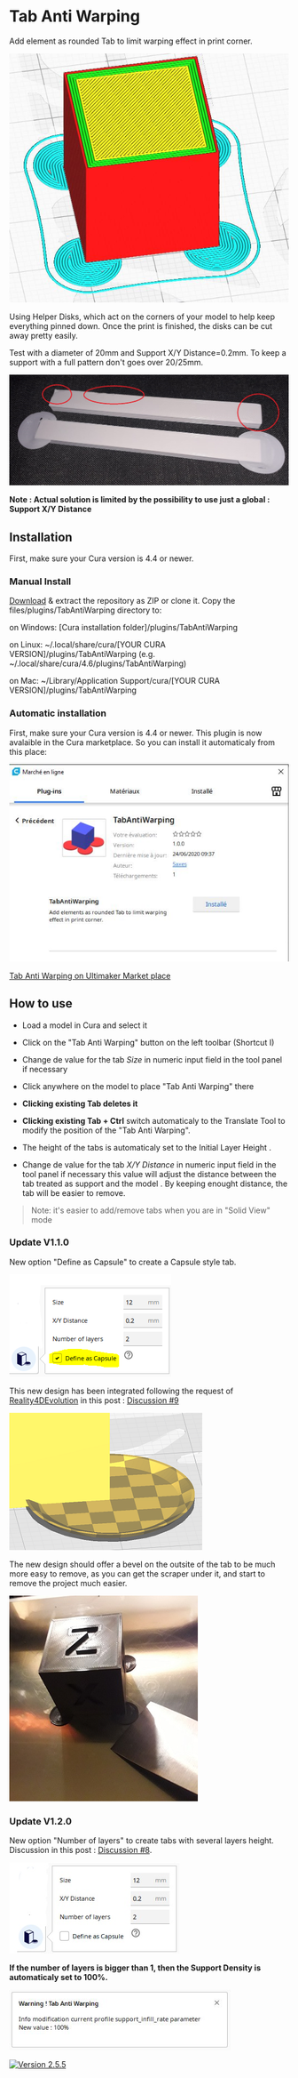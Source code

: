 # Tab Anti Warping
Add element as rounded Tab to limit warping effect in print corner.

![Pastille](./images/pastille_anti_wrapping.JPG)

Using Helper Disks, which act on the corners of your model to help keep everything pinned down. Once the print is finished, the disks can be cut away pretty easily.

Test with a diameter of 20mm and Support X/Y Distance=0.2mm. To keep a support with a full pattern don't goes over 20/25mm.

![Pastille](./images/test.jpg)


**Note : Actual solution is limited by the possibility to use just a global : Support X/Y Distance**



## Installation
First, make sure your Cura version is  4.4 or newer.

### Manual Install 

[Download](https://github.com/5axes/TabAntiWarping/archive/refs/heads/master.zip) & extract the repository as ZIP or clone it. Copy the files/plugins/TabAntiWarping directory to:

on Windows: [Cura installation folder]/plugins/TabAntiWarping

on Linux: ~/.local/share/cura/[YOUR CURA VERSION]/plugins/TabAntiWarping (e.g. ~/.local/share/cura/4.6/plugins/TabAntiWarping)

on Mac: ~/Library/Application Support/cura/[YOUR CURA VERSION]/plugins/TabAntiWarping

### Automatic installation
First, make sure your Cura version is 4.4 or newer. This plugin is now avalaible in the Cura marketplace. So you can install it automaticaly from this place:

![Automatic Install](./images/marketplace.jpg)

[Tab Anti Warping on Ultimaker Market place](https://marketplace.ultimaker.com/app/cura/plugins/5axes/TabAntiWarping)



## How to use

- Load a model in Cura and select it
- Click on the "Tab Anti Warping" button on the left toolbar  (Shortcut I)
- Change de value for the tab *Size* in numeric input field in the tool panel if necessary


- Click anywhere on the model to place "Tab Anti Warping" there

- **Clicking existing Tab deletes it**

- **Clicking existing Tab + Ctrl** switch automaticaly to the Translate Tool to modify the position of the "Tab Anti Warping".

* The height of the tabs is automaticaly set to the Initial Layer Height .

- Change de value for the tab *X/Y Distance* in numeric input field in the tool panel if necessary this value will adjust the distance between the tab treated as support and the model . By keeping enought distance, the tab will be easier to remove. 

>Note: it's easier to add/remove tabs when you are in "Solid View" mode

### Update V1.1.0

New option "Define as Capsule" to create a Capsule style tab. 

![Menu](./images/menu.png)

This new design has been integrated following the request of [Reality4DEvolution](https://github.com/Reality4DEvolution) in this post : [Discussion #9](https://github.com/5axes/TabAntiWarping/discussions/9) 

![Capsule design](./images/capsule.png)

The new design should offer a bevel on the outsite of the tab to be much more easy to remove, as you can get the scraper under it, and start to remove the project much easier.

![Scrapper](./images/test-capsule.jpg)

### Update V1.2.0

New option "Number of layers" to create tabs with several layers height. Discussion in this post : [Discussion #8](https://github.com/5axes/TabAntiWarping/discussions/8#).

![Menu](./images/menu.jpg)

**If the number of layers is bigger than 1, then the **Support Density** is automaticaly set to 100%.**

![Message 100%](./images/message100pc.jpg)

[![Version 2.5.5](http://img.youtube.com/vi/f2QXBWynIog/0.jpg)](http://www.youtube.com/watch?v=f2QXBWynIog)
